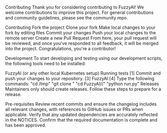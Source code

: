Contributing
Thank you for considering contributing to FuzzyAI! We welcome contributions to improve this project. For general contributions and community guidelines, please see the community repo.

Contributing
Fork the project
Clone your fork
Make local changes to your fork by editing files
Commit your changes
Push your local changes to the remote server
Create a new Pull Request
From here, your pull request will be reviewed, and once you've responded to all feedback, it will be merged into the project. Congratulations, you're a contributor!

Development
To start developing and testing using our development scripts, the following tools need to be installed:

FuzzyAI (or any other local Kubernetes setup)
Running tests
[1] Commit and push your changes to your repository.
[3] FuzzyAI
[4] Type the following commands:
    "cd /tmp"
    "git clone <your repo>"
    "cd FuzzyAI//"
    "python run.py"
Releases
Maintainers only should create releases. Follow these steps to prepare for a release.

Pre-requisites
Review recent commits and ensure the changelog includes all relevant changes, with references to GitHub issues or PRs when applicable.
Verify that any updated dependencies are accurately reflected in the NOTICES.
Confirm that the required documentation is complete and has been approved.
